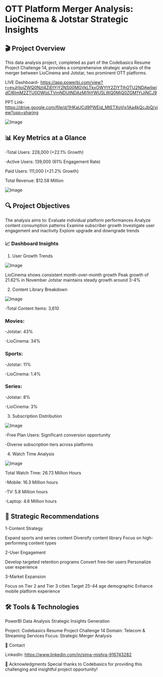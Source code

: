 
# OTT Platform Merger Analysis: LioCinema & Jotstar Strategic Insights

## 🎬 Project Overview
This data analysis project, completed as part of the Codebasics Resume Project Challenge 14, provides a comprehensive strategic analysis of the merger between LioCinema and Jotstar, two prominent OTT platforms.

LIVE Dashboard- https://app.powerbi.com/view?r=eyJrIjoiZWQ0NzI4ZjEtYjY2NS00MGVkLTkxOWYtY2ZlYTlhOTU2NDAwIiwidCI6ImM2ZTU0OWIzLTVmNDUtNDAzMi1hYWU5LWQ0MjQ0ZGM1YjJjNCJ9

PPT Link- https://drive.google.com/file/d/1HKaUCd9PWEid_MtETXoVjx1Aa4kQcJbQ/view?usp=sharing

![Image](https://github.com/user-attachments/assets/84e60ea4-5ce5-487d-8b3f-384fbdccee7b)
## 📊 Key Metrics at a Glance

-Total Users: 228,000 (+22.1% Growth)

-Active Users: 139,000 (61% Engagement Rate)

Paid Users: 111,000 (+21.2% Growth)

Total Revenue: $12.58 Million

![Image](https://github.com/user-attachments/assets/d908fdaa-5bc3-4d4a-b5b2-136fa6dd58ef)

## 🔍 Project Objectives
The analysis aims to:
Evaluate individual platform performances
Analyze content consumption patterns
Examine subscriber growth
Investigate user engagement and inactivity
Explore upgrade and downgrade trends

### 📈 Dashboard Insights

1. User Growth Trends

![Image](https://github.com/user-attachments/assets/c8ede12f-8360-42a5-ab17-a5b4ac1ccdb7)

LioCinema shows consistent month-over-month growth
Peak growth of 21.62% in November
Jotstar maintains steady growth around 3-4%

2. Content Library Breakdown

![Image](https://github.com/user-attachments/assets/c96f88da-a125-4bb1-854a-8d081dc49a25)

-Total Content Items: 3,610

### Movies:
-Jotstar: 43%

-LioCinema: 34%


### Sports:

-Jotstar: 11%

-LioCinema: 1.4%


### Series:

-Jotstar: 8%

-LioCinema: 3%


3. Subscription Distribution

![Image](https://github.com/user-attachments/assets/8b6cb53b-ce29-46bb-9478-92ee92296109)

-Free Plan Users: Significant conversion opportunity

-Diverse subscription tiers across platforms

4. Watch Time Analysis

![Image](https://github.com/user-attachments/assets/36004757-8791-4c79-bc11-c1252291c3dd)

Total Watch Time: 26.73 Million Hours

-Mobile: 16.3 Million hours

-TV: 5.8 Million hours

-Laptop: 4.6 Million hours

## 🚀 Strategic Recommendations

1-Content Strategy

Expand sports and series content
Diversify content library
Focus on high-performing content types


2-User Engagement

Develop targeted retention programs
Convert free-tier users
Personalize user experience


3-Market Expansion

Focus on Tier 2 and Tier 3 cities
Target 25-44 age demographic
Enhance mobile platform experience



## 🛠 Tools & Technologies

PowerBI
Data Analysis
Strategic Insights Generation


Project: Codebasics Resume Project Challenge 14
Domain: Telecom & Streaming Services
Focus: Strategic Merger Analysis

📧 Contact

LinkedIn: https://www.linkedin.com/in/sima-mishra-916743282

🙏 Acknowledgments
Special thanks to Codebasics for providing this challenging and insightful project opportunity!
